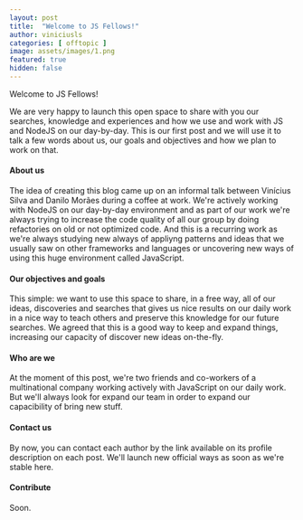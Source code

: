 ```yaml
---
layout: post
title:  "Welcome to JS Fellows!"
author: viniciusls
categories: [ offtopic ]
image: assets/images/1.png
featured: true
hidden: false
---
```


Welcome to JS Fellows!

We are very happy to launch this open space to share with you our searches, knowledge and experiences and how we use and work with JS and NodeJS on our day-by-day. This is our first post and we will use it to talk a few words about us, our goals and objectives and how we plan to work on that.

#### About us

The idea of creating this blog came up on an informal talk between Vinícius Silva and Danilo Morães during a coffee at work. We're actively working with NodeJS on our day-by-day environment and as part of our work we're always trying to increase the code quality of all our group by doing refactories on old or not optimized code. And this is a recurring work as we're always studying new always of appliyng patterns and ideas that we usually saw on other frameworks and languages or uncovering new ways of using this huge environment called JavaScript.

#### Our objectives and goals

This simple: we want to use this space to share, in a free way, all of our ideas, discoveries and searches that gives us nice results on our daily work in a nice way to teach others and preserve this knowledge for our future searches. We agreed that this is a good way to keep and expand things, increasing our capacity of discover new ideas on-the-fly.

#### Who are we

At the moment of this post, we're two friends and co-workers of a multinational company working actively with JavaScript on our daily work. But we'll always look for expand our team in order to expand our capacibility of bring new stuff.

#### Contact us

By now, you can contact each author by the link available on its profile description on each post. We'll launch new official ways as soon as we're stable here.

#### Contribute

Soon.